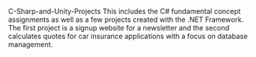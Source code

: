 C-Sharp-and-Unity-Projects
This includes the C# fundamental concept assignments as well as a few projects created with the .NET Framework. The first project is a signup website for a newsletter and the second calculates quotes for car insurance applications with a focus on database management. 
